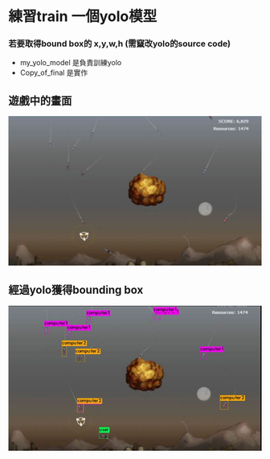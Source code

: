 # 練習train 一個yolo模型
### 若要取得bound box的 x,y,w,h  (需竄改yolo的source code)
- my_yolo_model 是負責訓練yolo
- Copy_of_final 是實作
## 遊戲中的畫面
![image](https://github.com/B0544218/research_portfolio/blob/master/yolo/missle21.JPG)
## 經過yolo獲得bounding box
![image](https://github.com/B0544218/research_portfolio/blob/master/yolo/game.JPG)
